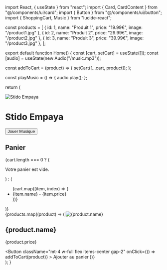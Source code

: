 import React, { useState } from "react";
import { Card, CardContent } from "@/components/ui/card";
import { Button } from "@/components/ui/button";
import { ShoppingCart, Music } from "lucide-react";

const products = [
  { id: 1, name: "Produit 1", price: "19.99€", image: "/product1.jpg" },
  { id: 2, name: "Produit 2", price: "29.99€", image: "/product2.jpg" },
  { id: 3, name: "Produit 3", price: "39.99€", image: "/product3.jpg" },
];

export default function Home() {
  const [cart, setCart] = useState([]);
  const [audio] = useState(new Audio("/music.mp3"));

  const addToCart = (product) => {
    setCart([...cart, product]);
  };

  const playMusic = () => {
    audio.play();
  };

  return (
    <div className="p-10">
      <div className="relative mb-10">
        <img 
          src="/stido.jpg" 
          alt="Stido Empaya" 
          className="w-full h-64 object-cover rounded-lg shadow-lg"
        />
        <h1 className="absolute inset-0 flex items-center justify-center text-white text-4xl font-bold bg-black bg-opacity-50 rounded-lg">
          Stido Empaya
        </h1>
      </div>
      <Button className="mb-6 flex items-center gap-2" onClick={playMusic}>
        <Music size={18} /> Jouer Musique
      </Button>
      <div className="mb-6 p-4 bg-gray-100 rounded-lg shadow-md">
        <h2 className="text-2xl font-semibold mb-4">Panier</h2>
        {cart.length === 0 ? (
          <p className="text-gray-600">Votre panier est vide.</p>
        ) : (
          <ul>
            {cart.map((item, index) => (
              <li key={index} className="flex justify-between py-2 border-b">
                {item.name} - {item.price}
              </li>
            ))}
          </ul>
        )}
      </div>
      <div className="grid grid-cols-1 md:grid-cols-3 gap-6">
        {products.map((product) => (
          <Card key={product.id} className="p-4 rounded-2xl shadow-lg">
            <img
              src={product.image}
              alt={product.name}
              className="w-full h-40 object-cover rounded-lg"
            />
            <CardContent className="mt-4">
              <h2 className="text-xl font-semibold">{product.name}</h2>
              <p className="text-lg text-gray-600">{product.price}</p>
              <Button 
                className="mt-4 w-full flex items-center gap-2" 
                onClick={() => addToCart(product)}
              >
                <ShoppingCart size={18} /> Ajouter au panier
              </Button>
            </CardContent>
          </Card>
        ))}
      </div>
    </div>
  );
}

